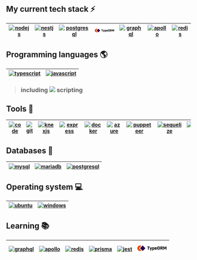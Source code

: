 ## My current tech stack ⚡

| [<img src="https://cdn.svgporn.com/logos/nodejs-icon.svg" alt="nodejs" width="30px">](https://nodejs.org) | [<img src="https://cdn.svgporn.com/logos/nestjs.svg" alt="nestjs" width="30px">](https://nestjs.com/) | [<img src="https://cdn.svgporn.com/logos/postgresql.svg" alt="postgresql" width="30px">](https://www.postgresql.org/) | [<img class="typeorm" src="https://github.com/typeorm/typeorm/raw/master/resources/logo_big.png" alt="typeorm" width="80px">](https://typeorm.io) | [<img src="https://cdn.svgporn.com/logos/graphql.svg" alt="graphql" width="30px">](https://graphql.org/) | [<img src="https://cdn.svgporn.com/logos/apollostack.svg" alt="apollo" width="30px">](https://www.apollographql.com/) | [<img src="https://cdn.svgporn.com/logos/redis.svg" alt="redis" width="30px">](https://redis.io/) |
|----|----|----|----|----|----|----|


## Programming languages 🌎

| [<img src="https://cdn.svgporn.com/logos/typescript-icon.svg" alt="typescript" width="30px">](https://www.typescriptlang.org) | [<img src="https://cdn.svgporn.com/logos/javascript.svg" alt="javascript" width="30px">](https://github.com/tc39) |
|----|----|


> ### including [<img src="https://cdn.svgporn.com/logos/bash.svg" width="25px">](https://www.gnu.org/software/bash/) scripting

## Tools 🔧

| [<img src="https://cdn.svgporn.com/logos/visual-studio-code.svg" alt="code" width="30px">](https://code.visualstudio.com/) | [<img src="https://cdn.svgporn.com/logos/git-icon.svg" alt="git" width="30px">](https://git-scm.com) | [<img src="https://cdn.svgporn.com/logos/knex.svg" alt="knexjs" width="30px">](http://knexjs.org/) | [<img class="express" src="https://cdn.svgporn.com/logos/express.svg" alt="express" width="100px">](http://expressjs.com/) | [<img src="https://cdn.svgporn.com/logos/docker-icon.svg" alt="docker" width="30px">](https://www.docker.com) | [<img src="https://cdn.svgporn.com/logos/azure-icon.svg" alt="azure" width="30px">](https://azure.microsoft.com/) | [<img src="https://cdn.svgporn.com/logos/puppeteer.svg" alt="puppeteer" width="30px">](https://developers.google.com/web/tools/puppeteer/) | [<img src="https://cdn.svgporn.com/logos/sequelize.svg" alt="sequelize" width="30px">](https://sequelize.org) | [<img src="https://cdn.svgporn.com/logos/nodejs-icon.svg" alt="nodejs" width="30px">](https://nodejs.org) | [<img src="https://cdn.svgporn.com/logos/nestjs.svg" alt="nestjs" width="30px">](https://nestjs.com/) | [<img src="https://cdn.svgporn.com/logos/eslint.svg" alt="eslint" width="30px">](https://eslint.org) | [<img src="https://cdn.svgporn.com/logos/prettier.svg" alt="prettier" width="30px">](https://prettier.io) | [<img src="https://cdn.svgporn.com/logos/swagger.svg" alt="prettier" width="30px">](https://swagger.io/)
|----|----|----|----|----|----|----|----|----|----|----|----|----|


## Databases 🏬

| [<img src="https://cdn.svgporn.com/logos/mysql.svg" alt="mysql" width="30px">](https://www.mysql.com/) | [<img src ="https://cdn.svgporn.com/logos/mariadb-icon.svg" alt="mariadb" width="30px">](https://mariadb.org) | [<img src="https://cdn.svgporn.com/logos/postgresql.svg" alt="postgresql" width="30px">](https://www.postgresql.org/) |
|----|----|----|


## Operating system 💻

| [<img src="https://cdn.svgporn.com/logos/ubuntu.svg" alt="ubuntu" width="30px">](https://ubuntu.com) | [<img src="https://cdn.svgporn.com/logos/microsoft-windows.svg" alt="windows" width="30px">](https://www.microsoft.com/) |
|----|----|


## Learning 📚

| [<img src="https://cdn.svgporn.com/logos/graphql.svg" alt="graphql" width="30px">](https://graphql.org/) | [<img src="https://cdn.svgporn.com/logos/apollostack.svg" alt="apollo" width="30px">](https://www.apollographql.com/) | [<img src="https://cdn.svgporn.com/logos/redis.svg" alt="redis" width="30px">](https://redis.io/) | [<img src="https://cdn.svgporn.com/logos/prisma.svg" alt="prisma" width="30px">](https://www.prisma.io/) | [<img src="https://cdn.svgporn.com/logos/jest.svg" alt="jest" width="30px">](https://jestjs.io/) | [<img class="typeorm" src="https://github.com/typeorm/typeorm/raw/master/resources/logo_big.png" alt="typeorm" width="80px">](https://typeorm.io) |
|----|----|----|----|----|----|
